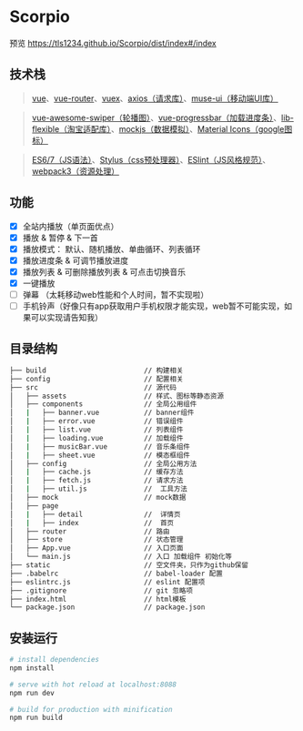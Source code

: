 #  Scorpio  
预览  https://tls1234.github.io/Scorpio/dist/index#/index
## 技术栈
> [vue](https://cn.vuejs.org/v2/guide/)、[vue-router](https://router.vuejs.org/zh-cn/essentials/getting-started.html)、[vuex](https://vuex.vuejs.org/zh-cn/getting-started.html)、[axios（请求库）](https://github.com/axios/axios)、[muse-ui（移动端UI库）](http://www.muse-ui.org/#/install)

> [vue-awesome-swiper（轮播图）](https://github.com/surmon-china/vue-awesome-swiper)、[vue-progressbar（加载进度条）](https://github.com/hilongjw/vue-progressbar)、[lib-flexible（淘宝适配库）](https://github.com/amfe/lib-flexible)、[mockjs（数据模拟）](http://mockjs.com/)、[Material Icons（google图标）](http://google.github.io/material-design-icons/)

> [ES6/7（JS语法）](https://github.com/lukehoban/es6features)、[Stylus（css预处理器）](https://github.com/stylus/stylus)、[ESlint（JS风格规范）](https://github.com/standard/standard/blob/master/docs/RULES-zhcn.md)、[webpack3（资源处理）](https://github.com/webpack/webpack)


## 功能

- [x] 全站内播放（单页面优点）
- [x] 播放 & 暂停 & 下一首
- [x] 播放模式： 默认、随机播放、单曲循环、列表循环
- [x] 播放进度条 & 可调节播放进度
- [x] 播放列表 & 可删除播放列表 & 可点击切换音乐
- [x] 一键播放
- [ ] 弹幕 （太耗移动web性能和个人时间，暂不实现啦）
- [ ] 手机铃声（好像只有app获取用户手机权限才能实现，web暂不可能实现，如果可以实现请告知我）

## 目录结构

``` bash
├── build                        // 构建相关  
├── config                       // 配置相关
├── src                          // 源代码
│   ├── assets                   // 样式、图标等静态资源
│   ├── components               // 全局公用组件
│   |   ├── banner.vue           // banner组件
│   |   ├── error.vue            // 错误组件
│   |   ├── list.vue             // 列表组件
│   |   ├── loading.vue          // 加载组件
│   |   ├── musicBar.vue         // 音乐条组件
│   |   ├── sheet.vue            // 模态框组件
│   ├── config                   // 全局公用方法
│   |   ├── cache.js             // 缓存方法
│   |   ├── fetch.js             // 请求方法
│   |   ├── util.js              //  工具方法
│   ├── mock                     // mock数据
│   ├── page                   
│   |   ├── detail               //  详情页
│   |   ├── index                //  首页
│   ├── router                   // 路由
│   ├── store                    // 状态管理
│   ├── App.vue                  // 入口页面
│   └── main.js                  // 入口 加载组件 初始化等
├── static                       // 空文件夹，只作为github保留
├── .babelrc                     // babel-loader 配置
├── eslintrc.js                  // eslint 配置项
├── .gitignore                   // git 忽略项
├── index.html                   // html模板
└── package.json                 // package.json
```

## 安装运行

``` bash
# install dependencies
npm install

# serve with hot reload at localhost:8088
npm run dev

# build for production with minification
npm run build
